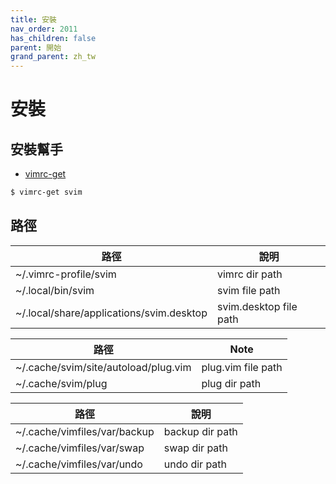 ```yaml
---
title: 安裝
nav_order: 2011
has_children: false
parent: 開始
grand_parent: zh_tw
---
```


# 安裝


## 安裝幫手

* [vimrc-get](https://github.com/samwhelp/note-about-vim/tree/gh-pages/_demo/project/vimrc-profile/vimrc-get)

``` sh
$ vimrc-get svim
```


## 路徑

| 路徑 | 說明 |
| --- | --- |
| ~/.vimrc-profile/svim | vimrc dir path |
| ~/.local/bin/svim | svim file path |
| ~/.local/share/applications/svim.desktop | svim.desktop file path |


| 路徑 | Note |
| --- | --- |
| ~/.cache/svim/site/autoload/plug.vim | plug.vim file path |
| ~/.cache/svim/plug | plug dir path |


| 路徑 | 說明 |
| --- | --- |
| ~/.cache/vimfiles/var/backup | backup dir path |
| ~/.cache/vimfiles/var/swap | swap dir path |
| ~/.cache/vimfiles/var/undo | undo dir path |
